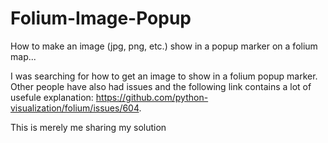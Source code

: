 # Folium-Image-Popup
How to make an image (jpg, png, etc.) show in a popup marker on a folium map...

I was searching for how to get an image to show in a folium popup marker. Other people have also had issues and the
following link contains a lot of usefule explanation: https://github.com/python-visualization/folium/issues/604.

This is merely me sharing my solution

